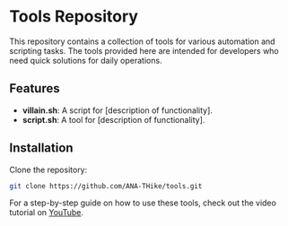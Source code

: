 # Tools Repository

This repository contains a collection of tools for various automation and scripting tasks. The tools provided here are intended for developers who need quick solutions for daily operations.

## Features

- **villain.sh**: A script for [description of functionality].
- **script.sh**: A tool for [description of functionality].

## Installation

Clone the repository:

```bash
git clone https://github.com/ANA-THike/tools.git
```

For a step-by-step guide on how to use these tools, check out the video tutorial on [YouTube](https://www.youtube.com/watch?v=5ROcuahTdkM&t=167s).
